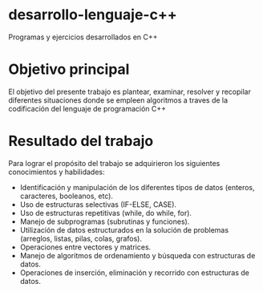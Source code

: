 
# desarrollo-lenguaje-c++
Programas y ejercicios desarrollados en C++

# Objetivo principal
El objetivo del presente trabajo es plantear, examinar, resolver y recopilar diferentes situaciones donde se empleen
algoritmos a traves de la codificación del lenguaje de programación C++

# Resultado del trabajo 
Para lograr el propósito del trabajo se adquirieron los siguientes conocimientos y habilidades:

- Identificación y manipulación de los diferentes tipos de datos (enteros, caracteres, booleanos, etc).
- Uso de estructuras selectivas (IF-ELSE, CASE).
- Uso de estructuras repetitivas (while, do  while, for).
- Manejo de subprogramas (subrutinas y funciones).
- Utilización de datos estructurados en la solución de problemas (arreglos, listas, pilas, colas, grafos).
- Operaciones entre vectores y matrices.
- Manejo de algoritmos de ordenamiento y búsqueda con estructuras de datos.
- Operaciones de inserción, eliminación y recorrido con estructuras de datos.




